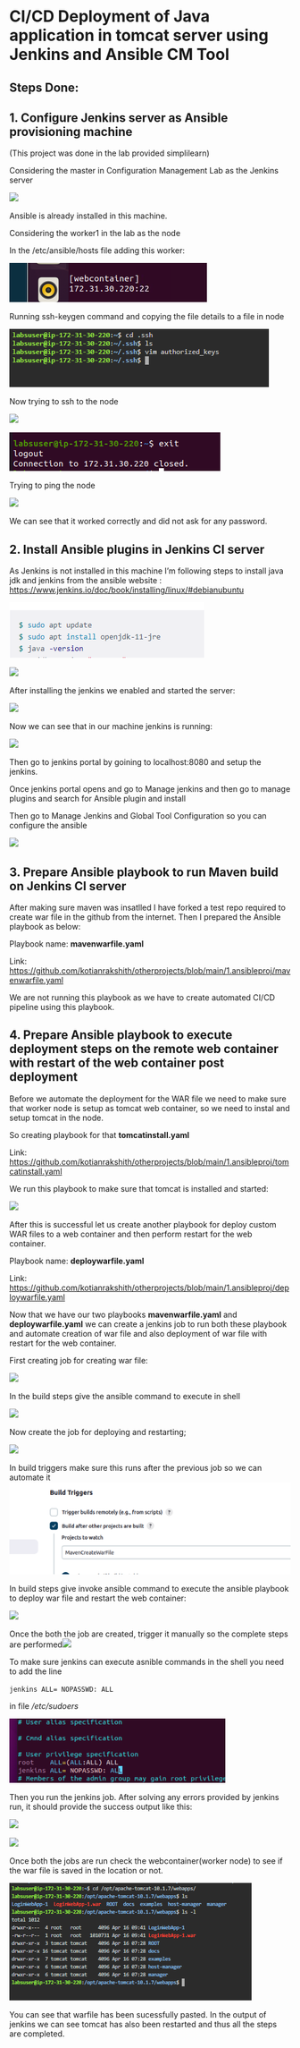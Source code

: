 # **CI/CD Deployment of Java application in tomcat server using Jenkins and Ansible CM Tool**

## **Steps Done:**

## **1. Configure Jenkins server as Ansible provisioning machine**
   
(This project was done in the lab provided simplilearn)

Considering the master in Configuration Management Lab as the Jenkins server

![](/1.ansibleproj/readmeimages/Aspose.Words.92a2be4a-feb6-4e52-95c8-95e0112a1c40.001.png)

Ansible is already installed in this machine.

Considering the worker1 in the lab as the node

In the /etc/ansible/hosts file adding this worker:

![](/1.ansibleproj/readmeimages/Aspose.Words.92a2be4a-feb6-4e52-95c8-95e0112a1c40.002.png)

Running ssh-keygen command and copying the file details to a file in node

![](/1.ansibleproj/readmeimages/Aspose.Words.92a2be4a-feb6-4e52-95c8-95e0112a1c40.003.png)

Now trying to ssh to the node

![](/1.ansibleproj/readmeimages/Aspose.Words.92a2be4a-feb6-4e52-95c8-95e0112a1c40.004.png)

![](/1.ansibleproj/readmeimages/Aspose.Words.92a2be4a-feb6-4e52-95c8-95e0112a1c40.005.png)

Trying to ping the node 

![](/1.ansibleproj/readmeimages/Aspose.Words.92a2be4a-feb6-4e52-95c8-95e0112a1c40.006.png)

We can see that it worked correctly and did not ask for any password.

## **2.  Install Ansible plugins in Jenkins CI server**

As Jenkins is not installed in this machine I’m following steps to install java jdk and jenkins from the ansible website : https://www.jenkins.io/doc/book/installing/linux/#debianubuntu

![](/1.ansibleproj/readmeimages/Aspose.Words.92a2be4a-feb6-4e52-95c8-95e0112a1c40.007.png)

![](/1.ansibleproj/readmeimages/Aspose.Words.92a2be4a-feb6-4e52-95c8-95e0112a1c40.008.png)

After installing the jenkins we enabled and started the server:

![](/1.ansibleproj/readmeimages/Aspose.Words.92a2be4a-feb6-4e52-95c8-95e0112a1c40.009.png)

Now we can see that in our machine jenkins is running:

![](/1.ansibleproj/readmeimages/Aspose.Words.92a2be4a-feb6-4e52-95c8-95e0112a1c40.010.png)

Then go to jenkins portal by goining to localhost:8080 and setup the jenkins.

Once  jenkins portal opens and go to Manage jenkins and then go to manage plugins and search for Ansible plugin and install

Then go to Manage Jenkins and Global Tool Configuration so you can configure the ansible

![](/1.ansibleproj/readmeimages/Aspose.Words.92a2be4a-feb6-4e52-95c8-95e0112a1c40.011.png)

## **3. Prepare Ansible playbook to run Maven build on Jenkins CI server**

After making sure maven was insatlled I have forked a test repo required to create war file in the github from the internet. Then I prepared the Ansible playbook as below:

Playbook name: **mavenwarfile.yaml**

Link: <https://github.com/kotianrakshith/otherprojects/blob/main/1.ansibleproj/mavenwarfile.yaml>

We are not running this playbook as we have to create automated CI/CD pipeline using this playbook.

## **4. Prepare Ansible playbook to execute deployment steps on the remote web container with restart of the web container post deployment**

Before we automate the deployment for the WAR file we need to make sure that worker node is setup as tomcat web container, so we need to instal and setup tomcat in the node.


So creating playbook for that **tomcatinstall.yaml**

Link: <https://github.com/kotianrakshith/otherprojects/blob/main/1.ansibleproj/tomcatinstall.yaml>

We run this playbook to make sure that tomcat is installed and started:

![](/1.ansibleproj/readmeimages/Aspose.Words.92a2be4a-feb6-4e52-95c8-95e0112a1c40.012.png)

After this is successful let us create another playbook for deploy custom WAR files to a web container and then perform restart for the web container.

Playbook name: **deploywarfile.yaml**

Link: <https://github.com/kotianrakshith/otherprojects/blob/main/1.ansibleproj/deploywarfile.yaml>


Now that we have our two playbooks **mavenwarfile.yaml** and **deploywarfile.yaml** we can create a jenkins job to run both these playbook and automate creation of war file and also deployment of war file with restart for the web container.

First creating job for creating war file:

![](/1.ansibleproj/readmeimages/Aspose.Words.92a2be4a-feb6-4e52-95c8-95e0112a1c40.013.png)

In the build steps give the ansible command to execute in shell

![](/1.ansibleproj/readmeimages/Aspose.Words.92a2be4a-feb6-4e52-95c8-95e0112a1c40.014.png)

Now create the job for deploying and restarting;

![](/1.ansibleproj/readmeimages/Aspose.Words.92a2be4a-feb6-4e52-95c8-95e0112a1c40.015.png)

In build triggers make sure this runs after the previous job so we can automate it![](/1.ansibleproj/readmeimages/Aspose.Words.92a2be4a-feb6-4e52-95c8-95e0112a1c40.016.png)

In build steps give invoke ansible command to execute the ansible playbook to deploy war file and restart the web container:

![](/1.ansibleproj/readmeimages/Aspose.Words.92a2be4a-feb6-4e52-95c8-95e0112a1c40.017.png)


Once the both the job are created, trigger it manually so the complete steps are performed![](/1.ansibleproj/readmeimages/Aspose.Words.92a2be4a-feb6-4e52-95c8-95e0112a1c40.018.png)

To make sure jenkins can execute asnible commands in the shell you need to add the line 

`jenkins ALL= NOPASSWD: ALL` 

in file _/etc/sudoers_

![](/1.ansibleproj/readmeimages/Aspose.Words.92a2be4a-feb6-4e52-95c8-95e0112a1c40.019.png)

Then you run the jenkins job.  After solving any errors provided by jenkins run, it should provide the success output like this:

![](/1.ansibleproj/readmeimages/Aspose.Words.92a2be4a-feb6-4e52-95c8-95e0112a1c40.020.png)

![](/1.ansibleproj/readmeimages/Aspose.Words.92a2be4a-feb6-4e52-95c8-95e0112a1c40.021.png)

Once both the jobs are run check the webcontainer(worker node) to see if the war file is saved in the location or not.

![](/1.ansibleproj/readmeimages/Aspose.Words.92a2be4a-feb6-4e52-95c8-95e0112a1c40.022.png)

You can see that warfile has been sucessfully pasted. In the output of jenkins we can see tomcat has also been restarted and thus all the steps are completed.
